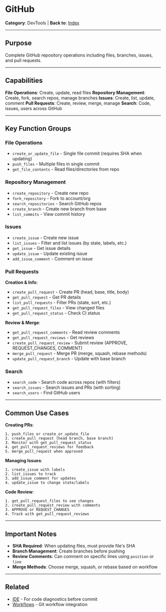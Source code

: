 # GitHub

**Category**: DevTools | **Back to**: [Index](../../CLAUDE.md)

---

## Purpose

Complete GitHub repository operations including files, branches, issues, and pull requests.

---

## Capabilities

**File Operations**: Create, update, read files
**Repository Management**: Create, fork, search repos, manage branches
**Issues**: Create, list, update, comment
**Pull Requests**: Create, review, merge, manage
**Search**: Code, issues, users across GitHub

---

## Key Function Groups

### File Operations

- `create_or_update_file` - Single file commit (requires SHA when updating)
- `push_files` - Multiple files in single commit
- `get_file_contents` - Read files/directories from repo

### Repository Management

- `create_repository` - Create new repo
- `fork_repository` - Fork to account/org
- `search_repositories` - Search GitHub repos
- `create_branch` - Create new branch from base
- `list_commits` - View commit history

### Issues

- `create_issue` - Create new issue
- `list_issues` - Filter and list issues (by state, labels, etc.)
- `get_issue` - Get issue details
- `update_issue` - Update existing issue
- `add_issue_comment` - Comment on issue

### Pull Requests

**Creation & Info**:
- `create_pull_request` - Create PR (head, base, title, body)
- `get_pull_request` - Get PR details
- `list_pull_requests` - Filter PRs (state, sort, etc.)
- `get_pull_request_files` - View changed files
- `get_pull_request_status` - Check CI status

**Review & Merge**:
- `get_pull_request_comments` - Read review comments
- `get_pull_request_reviews` - Get reviews
- `create_pull_request_review` - Submit review (APPROVE, REQUEST_CHANGES, COMMENT)
- `merge_pull_request` - Merge PR (merge, squash, rebase methods)
- `update_pull_request_branch` - Update with base branch

### Search

- `search_code` - Search code across repos (with filters)
- `search_issues` - Search issues and PRs (with sorting)
- `search_users` - Find GitHub users

---

## Common Use Cases

**Creating PRs**:
```
1. push_files or create_or_update_file
2. create_pull_request (head branch, base branch)
3. Monitor with get_pull_request_status
4. get_pull_request_reviews for feedback
5. merge_pull_request when approved
```

**Managing Issues**:
```
1. create_issue with labels
2. list_issues to track
3. add_issue_comment for updates
4. update_issue to change state/labels
```

**Code Review**:
```
1. get_pull_request_files to see changes
2. create_pull_request_review with comments
3. APPROVE or REQUEST_CHANGES
4. Track with get_pull_request_reviews
```

---

## Important Notes

- **SHA Required**: When updating files, must provide file's SHA
- **Branch Management**: Create branches before pushing
- **Review Comments**: Can comment on specific lines using `position` or `line`
- **Merge Methods**: Choose merge, squash, or rebase based on workflow

---

## Related

- [IDE](ide.md) - For code diagnostics before commit
- [Workflows](../workflows.md) - Git workflow integration

